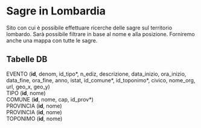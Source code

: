 <h1>Sagre in Lombardia</h1>

Sito con cui è possibile effettuare ricerche delle sagre sul territorio lombardo. Sarà possibile filtrare in base al nome e alla posizione. Forniremo anche una mappa con tutte le sagre.

<h2>Tabelle DB</h2>
EVENTO (<b>id</b>, denom, id_tipo*, n_ediz, descrizione, data_inizio, ora_inizio, data_fine, ora_fine, anno, istat, id_comune*, id_toponimo*, civico, nome_org, url, geo_x, geo_y) <br>
TIPO (<b>id</b>, nome) <br>
COMUNE (<b>id</b>, nome, cap, id_prov*) <br>
PROVINCIA (<b>id</b>, nome) <br>
PROVINCIA (<b>id</b>, nome) <br>
TOPONIMO (<b>id</b>, nome) <br>